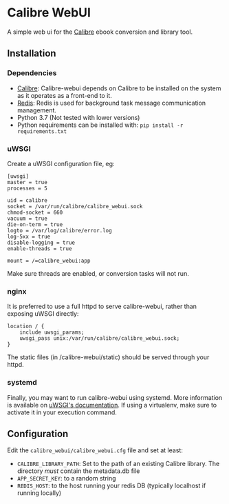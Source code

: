 Calibre WebUI
=============

A simple web ui for the [Calibre](https://calibre-ebook.com/) ebook conversion
and library tool.

Installation
------------

### Dependencies

- [Calibre](https://calibre-ebook.com/): Calibre-webui depends on Calibre to
  be installed on the system as it operates as a front-end to it.
- [Redis](https://redis.io/): Redis is used for background task message
  communication management.
- Python 3.7 (Not tested with lower versions)
- Python requirements can be installed with:
`pip install -r requirements.txt`

### uWSGI

Create a uWSGI configuration file, eg:

```
[uwsgi]
master = true
processes = 5

uid = calibre
socket = /var/run/calibre/calibre_webui.sock
chmod-socket = 660
vacuum = true
die-on-term = true
logto = /var/log/calibre/error.log
log-5xx = true
disable-logging = true
enable-threads = true

mount = /=calibre_webui:app
```

Make sure threads are enabled, or conversion tasks will not run.

### nginx

It is preferred to use a full httpd to serve calibre-webui, rather than
exposing uWSGI directly:

```
location / {
    include uwsgi_params;
    uwsgi_pass unix:/var/run/calibre/calibre_webui.sock;
}
```

The static files (in /calibre-webui/static) should be served through your
httpd.

### systemd

Finally, you may want to run calibre-webui using systemd. More information is
available on [uWSGI's
documentation](https://uwsgi-docs.readthedocs.io/en/latest/Systemd.html).
If using a virtualenv, make sure to activate it in your execution command.

Configuration
-------------

Edit the `calibre_webui/calibre_webui.cfg` file and set at least:
- `CALIBRE_LIBRARY_PATH`: Set to the path of an existing Calibre library. The
  directory *must* contain the metadata.db file
- `APP_SECRET_KEY`: to a random string
- `REDIS_HOST`: to the host running your redis DB (typically localhost if running
  locally)
